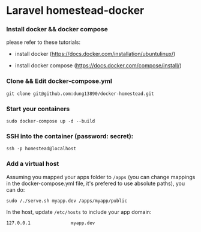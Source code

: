 # Laravel homestead-docker

### Install docker && docker compose
please refer to these tutorials:
* install docker (https://docs.docker.com/installation/ubuntulinux/)

* install docker compose (https://docs.docker.com/compose/install/)


### Clone && Edit docker-compose.yml
```shell
git clone git@github.com:dung13890/docker-homestead.git
```
### Start your containers

```shell
sudo docker-compose up -d --build
```

### SSH into the container (password: secret):
```shell
ssh -p homestead@localhost
```

### Add a virtual host
Assuming you mapped your apps folder to ```/apps``` (you can change mappings in the docker-compose.yml file,
it's prefered to use absolute paths), you can do:
```shell
sudo /./serve.sh myapp.dev /apps/myapp/public
```
In the host, update ``` /etc/hosts ``` to include your app domain:
```shell
127.0.0.1               myapp.dev
```
